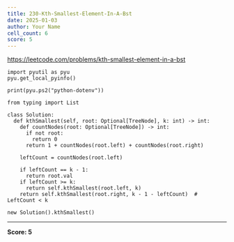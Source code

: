 ```yaml
---
title: 230-Kth-Smallest-Element-In-A-Bst
date: 2025-01-03
author: Your Name
cell_count: 6
score: 5
---
```


https://leetcode.com/problems/kth-smallest-element-in-a-bst


```
import pyutil as pyu
pyu.get_local_pyinfo()
```


```
print(pyu.ps2("python-dotenv"))
```


```
from typing import List
```


```
class Solution:
  def kthSmallest(self, root: Optional[TreeNode], k: int) -> int:
    def countNodes(root: Optional[TreeNode]) -> int:
      if not root:
        return 0
      return 1 + countNodes(root.left) + countNodes(root.right)

    leftCount = countNodes(root.left)

    if leftCount == k - 1:
      return root.val
    if leftCount >= k:
      return self.kthSmallest(root.left, k)
    return self.kthSmallest(root.right, k - 1 - leftCount)  # LeftCount < k
```


```
new Solution().kthSmallest()
```


---
**Score: 5**